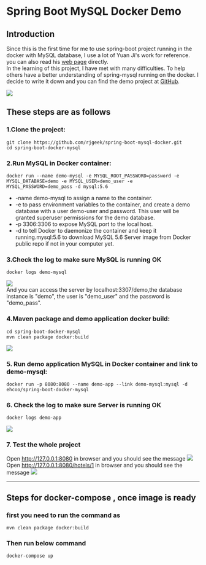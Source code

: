 # Spring Boot MySQL Docker Demo

## Introduction
Since this is the first time for me to use spring-boot project running in the docker with MySQL database, I use a lot of Yuan Ji's work for reference. you can also read his [web page](https://www.jiwhiz.com/blogs/Spring_Boot_Docker_MySQL_Demo) directly.  
In the learning of this project, I have met with many difficulties. To help others have a better understanding of spring-mysql running on the docker. I decide to write it down and you can find the demo project at [GitHub](https://github.com/rjgeek/spring-boot-mysql-docker).

![](https://rjgeek.github.io/images/2017/01/spring-boot-docker.png)

## These steps are as follows
### 1.Clone the project:
```
git clone https://github.com/rjgeek/spring-boot-mysql-docker.git
cd spring-boot-docker-mysql
```

### 2.Run MySQL in Docker container:
```
docker run --name demo-mysql -e MYSQL_ROOT_PASSWORD=password -e MYSQL_DATABASE=demo -e MYSQL_USER=demo_user -e MYSQL_PASSWORD=demo_pass -d mysql:5.6
```

- -name demo-mysql to assign a name to the container.  
- -e to pass environment variables to the container, and create a demo database with a user demo-user and password. This user will be granted superuser permissions for the demo database.  
- -p 3306:3306 to expose MySQL port to the local host.  
- -d to tell Docker to daemonize the container and keep it running.mysql:5.6 to download MySQL 5.6 Server image from Docker public repo if not in your computer yet.  

### 3.Check the log to make sure MySQL is running OK
```
docker logs demo-mysql
```
![](https://rjgeek.github.io/images/2017/01/spring-boot-docker-2.png)    
And you can access the server by localhost:3307/demo,the database instance is "demo", the user is "demo_user" and the password is "demo_pass".

### 4.Maven package and demo application docker build:
```
cd spring-boot-docker-mysql
mvn clean package docker:build
```

![](https://rjgeek.github.io/images/2017/01/spring-boot-docker-1.png)  

### 5. Run demo application MySQL in Docker container and link to demo-mysql:
```
docker run -p 8080:8080 --name demo-app --link demo-mysql:mysql -d ehcoo/spring-boot-docker-mysql
```
### 6. Check the log to make sure Server is running OK
```
docker logs demo-app
```
![](https://rjgeek.github.io/images/2017/01/spring-boot-docker-4.png)    

### 7. Test the whole project
Open http://127.0.0.1:8080 in browser and you should see the message
![](https://rjgeek.github.io/images/2017/01/spring-boot-docker-5.png)     
Open http://127.0.0.1:8080/hotels/1 in browser and you should see the message
![](https://rjgeek.github.io/images/2017/01/spring-boot-docker-6.png)      

***
## Steps for docker-compose , once image is ready

### first you need to run the command as
```
mvn clean package docker:build
```

### Then run below command
```
docker-compose up
```



